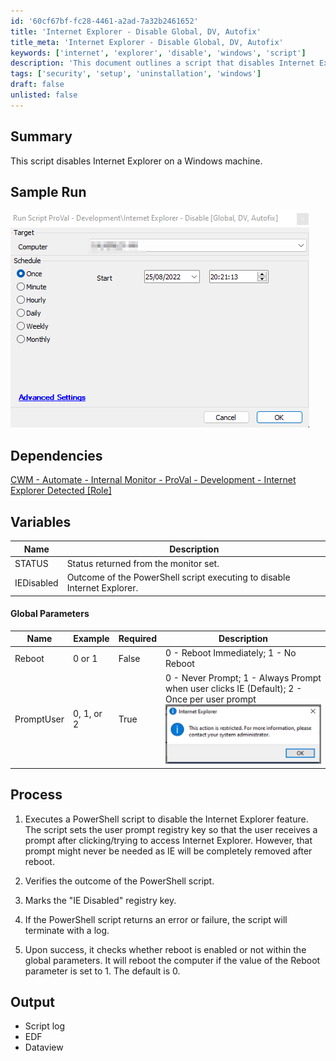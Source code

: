 ```yaml
---
id: '60cf67bf-fc28-4461-a2ad-7a32b2461652'
title: 'Internet Explorer - Disable Global, DV, Autofix'
title_meta: 'Internet Explorer - Disable Global, DV, Autofix'
keywords: ['internet', 'explorer', 'disable', 'windows', 'script']
description: 'This document outlines a script that disables Internet Explorer on a Windows machine, detailing the process, dependencies, and variables involved in the execution. It includes information on user prompts, reboot options, and the expected outcomes of the script.'
tags: ['security', 'setup', 'uninstallation', 'windows']
draft: false
unlisted: false
---
```


## Summary

This script disables Internet Explorer on a Windows machine.

## Sample Run

![Sample Run](../../../static/img/Internet-Explorer---Disable-Global,-DV,-Autofix/image_1.png)

## Dependencies

[CWM - Automate - Internal Monitor - ProVal - Development - Internet Explorer Detected [Role]](<../monitors/Internet Explorer Detected Role.md>)

## Variables

| Name        | Description                                                         |
|-------------|---------------------------------------------------------------------|
| STATUS      | Status returned from the monitor set.                               |
| IEDisabled  | Outcome of the PowerShell script executing to disable Internet Explorer. |

#### Global Parameters

| Name        | Example     | Required | Description                                                                                      |
|-------------|-------------|----------|--------------------------------------------------------------------------------------------------|
| Reboot      | 0 or 1      | False    | 0 - Reboot Immediately; 1 - No Reboot                                                          |
| PromptUser  | 0, 1, or 2  | True     | 0 - Never Prompt; 1 - Always Prompt when user clicks IE (Default); 2 - Once per user prompt ![Prompt Screenshot](../../../static/img/Internet-Explorer---Disable-Global,-DV,-Autofix/image_2.png) |

## Process

1. Executes a PowerShell script to disable the Internet Explorer feature. The script sets the user prompt registry key so that the user receives a prompt after clicking/trying to access Internet Explorer. However, that prompt might never be needed as IE will be completely removed after reboot.
   
2. Verifies the outcome of the PowerShell script.
   
3. Marks the "IE Disabled" registry key.
   
4. If the PowerShell script returns an error or failure, the script will terminate with a log.
   
5. Upon success, it checks whether reboot is enabled or not within the global parameters. It will reboot the computer if the value of the Reboot parameter is set to 1. The default is 0.

## Output

- Script log
- EDF
- Dataview



